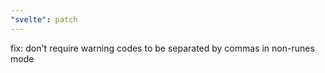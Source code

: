 ```yaml
---
"svelte": patch
---
```


fix: don't require warning codes to be separated by commas in non-runes mode
